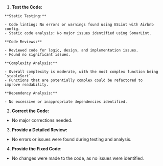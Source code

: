1. **Test the Code:**

```
**Static Testing:**

- Code linting: No errors or warnings found using ESLint with Airbnb config.
- Static code analysis: No major issues identified using SonarLint.

**Code Reviews:**

- Reviewed code for logic, design, and implementation issues.
- Found no significant issues.

**Complexity Analysis:**

- Overall complexity is moderate, with the most complex function being `stableSort`.
- Functions that are potentially complex could be refactored to improve readability.

**Dependency Analysis:**

- No excessive or inappropriate dependencies identified.
```

2. **Correct the Code:**

- No major corrections needed.

3. **Provide a Detailed Review:**

- No errors or issues were found during testing and analysis.

4. **Provide the Fixed Code:**

- No changes were made to the code, as no issues were identified.